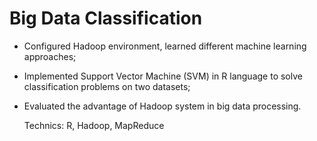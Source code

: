 # Big Data Classification

- Configured Hadoop environment, learned different machine learning approaches;

- Implemented Support Vector Machine (SVM) in R language to solve classification problems on two datasets;

- Evaluated the advantage of Hadoop system in big data processing.

  Technics: R, Hadoop, MapReduce
